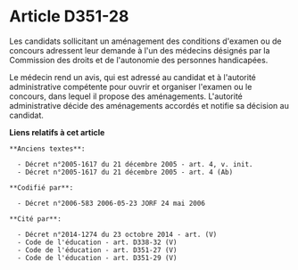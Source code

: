 # Article D351-28

Les candidats sollicitant un aménagement des conditions d'examen ou de concours adressent leur demande à l'un des médecins
désignés par la Commission des droits et de l'autonomie des personnes handicapées.

Le médecin rend un avis, qui est adressé au candidat et à l'autorité administrative compétente pour ouvrir et organiser
l'examen ou le concours, dans lequel il propose des aménagements. L'autorité administrative décide des aménagements accordés
et notifie sa décision au candidat.

**Liens relatifs à cet article**

	**Anciens textes**:

	  - Décret n°2005-1617 du 21 décembre 2005 - art. 4, v. init.
	  - Décret n°2005-1617 du 21 décembre 2005 - art. 4 (Ab)

	**Codifié par**:

	  - Décret n°2006-583 2006-05-23 JORF 24 mai 2006

	**Cité par**:

	  - Décret n°2014-1274 du 23 octobre 2014 - art. (V)
	  - Code de l'éducation - art. D338-32 (V)
	  - Code de l'éducation - art. D351-27 (V)
	  - Code de l'éducation - art. D351-29 (V)
